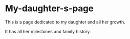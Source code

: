 # My-daughter-s-page

This is a page dedicated to my daughter and all her growth. 

It has all her milestones and family history. 
